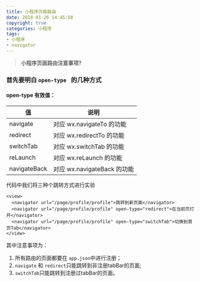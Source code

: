 ```yaml
---
title: 小程序页面路由
date: 2018-01-26 14:45:58
copyright: true
categories: 小程序
tags:
- 小程序
- navigator
---
```



> **小程序页面路由注意事项?**

### 首先要明白 ``open-type `` 的几种方式

#### open-type 有效值：
|值|说明|
|---|---
|navigate| 对应 wx.navigateTo 的功能
|redirect| 对应 wx.redirectTo 的功能
|switchTab| 对应 wx.switchTab 的功能
|reLaunch| 对应 wx.reLaunch 的功能
|navigateBack| 对应 wx.navigateBack 的功能

<!-- more -->

代码中我们将三种个跳转方式进行实验

```
<view>
  <navigator url="/page/profile/profile">跳转到新页面</navigator>
  <navigator url="/page/profile/profile" open-type="redirect">在当前页打开</navigator>
  <navigator url="/page/profile/profile" open-type="switchTab">切换到首页Tab</navigator>
</view>
```

其中注意事项为：
1. 所有路由的页面都要在 ``app.json``中进行注册；
2. ``navigate`` 和 ``redirect``只能跳转到非注册tabBar的页面;
3. ``switchTab``只能跳转到注册过tabBar的页面。

